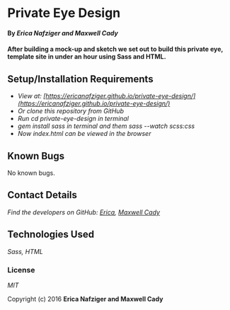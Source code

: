 # Private Eye Design
#### By _**Erica Nafziger and Maxwell Cady**_

#### After building a mock-up and sketch we set out to build this private eye, template site in under an hour using Sass and HTML. 

## Setup/Installation Requirements

* _View at: [https://ericanafziger.github.io/private-eye-design/](https://ericanafziger.github.io/private-eye-design/)_
* _Or clone this repository from GitHub_
* _Run cd private-eye-design in terminal_ 
* _gem install sass in terminal and them sass --watch scss:css_ 
* _Now index.html can be viewed in the browser_

## Known Bugs

No known bugs.

## Contact Details

_Find the developers on GitHub:  [Erica](https://github.com/ericanafziger), [Maxwell Cady](https://github.com/vegemouse)_

## Technologies Used

_Sass, HTML_

### License

*MIT*

Copyright (c) 2016 **Erica Nafziger and Maxwell Cady**
